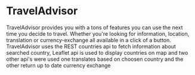 # TravelAdvisor

TravelAdvisor provides you with a tons of features you can use the next time you decide to travel. Whether you're looking for information, location, translation or currency-exchange all available in a click of a button. TravelAdvisor uses the REST countries api to fetch information about searched country, Leaflet api is used to display countries on map and two other api's were used one translates based on choosen country and the other return up to date currency exchange  

